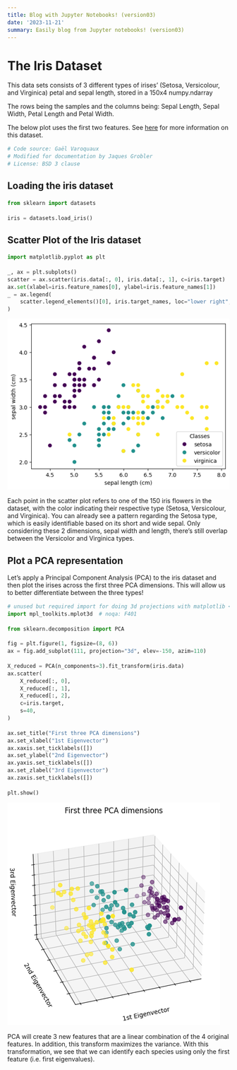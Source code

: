 ```yaml
---
title: Blog with Jupyter Notebooks! (version03)
date: '2023-11-21'
summary: Easily blog from Jupyter notebooks! (version03)
---
```



# The Iris Dataset

This data sets consists of 3 different types of irises’ (Setosa, Versicolour, and Virginica) petal and sepal length, stored in a 150x4 numpy.ndarray

The rows being the samples and the columns being: Sepal Length, Sepal Width, Petal Length and Petal Width.

The below plot uses the first two features. See [here](https://en.wikipedia.org/wiki/Iris_flower_data_set) for more information on this dataset.


```python
# Code source: Gaël Varoquaux
# Modified for documentation by Jaques Grobler
# License: BSD 3 clause
```

## Loading the iris dataset


```python
from sklearn import datasets

iris = datasets.load_iris()
```

## Scatter Plot of the Iris dataset


```python
import matplotlib.pyplot as plt

_, ax = plt.subplots()
scatter = ax.scatter(iris.data[:, 0], iris.data[:, 1], c=iris.target)
ax.set(xlabel=iris.feature_names[0], ylabel=iris.feature_names[1])
_ = ax.legend(
    scatter.legend_elements()[0], iris.target_names, loc="lower right", title="Classes"
)
```


    
![png](./Iris-Dataset_6_0.png)
    


Each point in the scatter plot refers to one of the 150 iris flowers in the dataset, with the color indicating their respective type (Setosa, Versicolour, and Virginica). You can already see a pattern regarding the Setosa type, which is easily identifiable based on its short and wide sepal. Only considering these 2 dimensions, sepal width and length, there’s still overlap between the Versicolor and Virginica types.

## Plot a PCA representation

Let’s apply a Principal Component Analysis (PCA) to the iris dataset and then plot the irises across the first three PCA dimensions. This will allow us to better differentiate between the three types!


```python
# unused but required import for doing 3d projections with matplotlib < 3.2
import mpl_toolkits.mplot3d  # noqa: F401

from sklearn.decomposition import PCA

fig = plt.figure(1, figsize=(8, 6))
ax = fig.add_subplot(111, projection="3d", elev=-150, azim=110)

X_reduced = PCA(n_components=3).fit_transform(iris.data)
ax.scatter(
    X_reduced[:, 0],
    X_reduced[:, 1],
    X_reduced[:, 2],
    c=iris.target,
    s=40,
)

ax.set_title("First three PCA dimensions")
ax.set_xlabel("1st Eigenvector")
ax.xaxis.set_ticklabels([])
ax.set_ylabel("2nd Eigenvector")
ax.yaxis.set_ticklabels([])
ax.set_zlabel("3rd Eigenvector")
ax.zaxis.set_ticklabels([])

plt.show()
```


    
![png](./Iris-Dataset_10_0.png)
    


PCA will create 3 new features that are a linear combination of the 4 original features. In addition, this transform maximizes the variance. With this transformation, we see that we can identify each species using only the first feature (i.e. first eigenvalues).
